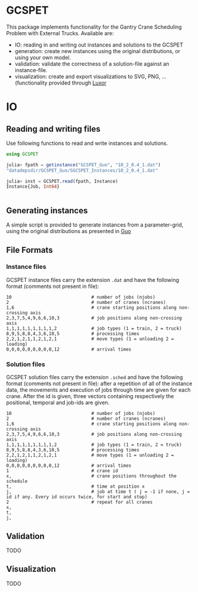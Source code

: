 # GCSPET

This package implements functionality for the Gantry Crane Scheduling Problem with External Trucks. Available are:

- IO: reading in and writing out instances and solutions to the GCSPET
- generation: create new instances using the original distributions, or using your own model.
- validation: validate the correctness of a solution-file against an instance-file.
- visualization: create and export visualizations to SVG, PNG, ... (functionality provided through [Luxor](https://github.com/JuliaGraphics/Luxor.jl)


# IO
## Reading and writing files
Use following functions to read and write instances and solutions.

```julia
using GCSPET

julia> fpath = getinstance("GCSPET_Guo", "10_2_0.4_1.dat")
"datadepsdir/GCSPET_Guo/SGCSPET_Instances/10_2_0.4_1.dat"

julia> inst = GCSPET.read(fpath, Instance)
Instance{Job, Int64}



```

## Generating instances
A simple script is provided to generate instances from a parameter-grid, using the original distributions as presented in [Guo](https://www.tandfonline.com/doi/abs/10.1080/00207543.2018.1444812)

## File Formats
### Instance files
GCSPET instance files carry the extension `.dat` and have the following format (comments not present in file):

```
10                              # number of jobs (njobs)
2                               # number of cranes (ncranes)
1,6                             # crane starting positions along non-crossing axis
2,3,7,5,4,9,6,6,10,3            # job positions along non-crossing axis
1,1,1,1,1,1,1,1,1,2             # job types (1 = train, 2 = truck)
8,9,5,8,8,4,3,6,10,5            # processing times
2,2,1,2,1,1,2,1,2,1             # move types (1 = unloading 2 = loading)
0,0,0,0,0,0,0,0,0,12            # arrival times
```

### Solution files
GCSPET solution files carry the extension `.sched` and have the following format (comments not present in file): after a repetition of all of the instance data, the movements and execution of jobs through time are given for each crane. After the id is given, three vectors containing respectively the positional, temporal and job-ids are given.

```
10                              # number of jobs (njobs)
2                               # number of cranes (ncranes)
1,6                             # crane starting positions along non-crossing axis
2,3,7,5,4,9,6,6,10,3            # job positions along non-crossing axis
1,1,1,1,1,1,1,1,1,2             # job types (1 = train, 2 = truck)
8,9,5,8,8,4,3,6,10,5            # processing times
2,2,1,2,1,1,2,1,2,1             # move types (1 = unloading 2 = loading)
0,0,0,0,0,0,0,0,0,12            # arrival times
1                               # crane id
x,                              # crane positions throughout the schedule
t,                              # time at position x
j,                              # job at time t ( j = -1 if none, j = id if any. Every id occurs twice, for start and stop)
2                               # repeat for all cranes
x,
t,
j,
```


## Validation
TODO

## Visualization
TODO